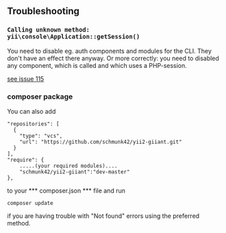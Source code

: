 
Troubleshooting
---------------

### `Calling unknown method: yii\console\Application::getSession()`

You need to disable eg. auth components and modules for the CLI. They don't have an effect there anyway.
Or more correctly: you need to disabled any component, which is called and which uses a PHP-session.

[see issue 115](https://github.com/schmunk42/yii2-giiant/issues/115#issuecomment-136284039)

### composer package

You can also add

    "repositories": [
      {
        "type": "vcs",
        "url": "https://github.com/schmunk42/yii2-giiant.git"
      }
    ],
    "require": {
        .....(your required modules)....
        "schmunk42/yii2-giiant":"dev-master"
    },

to your *** composer.json ***  file and run

    composer update

if you are having trouble with "Not found" errors using the preferred method.
